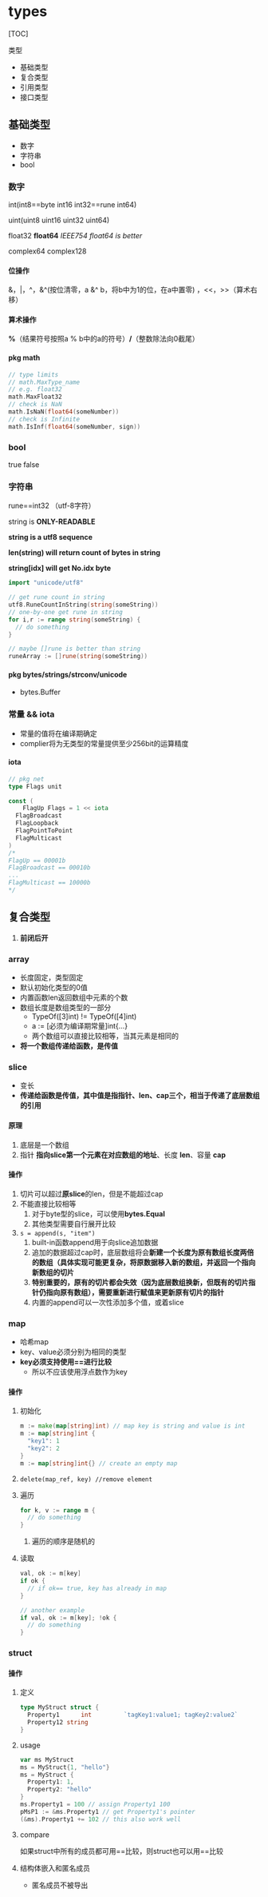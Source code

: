 # types

[TOC]

类型

- 基础类型
- 复合类型
- 引用类型
- 接口类型

## 基础类型

- 数字
- 字符串
- bool

### 数字

int(int8==byte int16 int32==rune int64)

uint(uint8 uint16 uint32 uint64)

float32 **float64** *IEEE754 float64 is better*

complex64 complex128

#### 位操作

&，|，^，&^(按位清零，a &^ b，将b中为1的位，在a中置零) ，<<，>>（算术右移）

#### 算术操作

**%**（结果符号按照a % b中的a的符号）**/**（整数除法向0截尾）

#### pkg math

```go
// type limits
// math.MaxType_name
// e.g. float32
math.MaxFloat32
// check is NaN
math.IsNaN(float64(someNumber))
// check is Infinite
math.IsInf(float64(someNumber, sign))
```

### bool

true false

### 字符串

rune==int32 （utf-8字符）

string is **ONLY-READABLE**

**string is a utf8 sequence**

**len(string) will return count of bytes in string**

**string[idx] will get No.idx byte**

```go
import "unicode/utf8"

// get rune count in string
utf8.RuneCountInString(string(someString))
// one-by-one get rune in string
for i,r := range string(someString) {
  // do something
}

// maybe []rune is better than string
runeArray := []rune(string(someString))
```

#### pkg bytes/strings/strconv/unicode

- bytes.Buffer

### 常量 && iota

- 常量的值将在编译期确定
- complier将为无类型的常量提供至少256bit的运算精度

#### iota

```go
// pkg net
type Flags unit

const (
	FlagUp Flags = 1 << iota
  FlagBroadcast
  FlagLoopback
  FlagPointToPoint
  FlagMulticast
)
/*
FlagUp == 00001b
FlagBroadcast == 00010b
...
FlagMulticast == 10000b
*/
```



## 复合类型

1. **前闭后开**

### array

- 长度固定，类型固定
- 默认初始化类型的0值
- 内置函数len返回数组中元素的个数
- 数组长度是数组类型的一部分
  - TypeOf([3]int) != TypeOf([4]int)
  - a := [必须为编译期常量]int{...}
  - 两个数组可以直接比较相等，当其元素是相同的
- **将一个数组传递给函数，是传值**

### slice

- 变长
- **传递给函数是传值，其中值是指指针、len、cap三个，相当于传递了底层数组的引用**

#### 原理

1. 底层是一个数组
2. 指针 **指向slice第一个元素在对应数组的地址**、长度 **len**、容量 **cap**

#### 操作

1. 切片可以超过**原slice**的len，但是不能超过cap
2. 不能直接比较相等
   1. 对于byte型的slice，可以使用**bytes.Equal**
   2. 其他类型需要自行展开比较
3. ```s = append(s, "item")```
   1. built-in函数append用于向slice追加数据
   2. 追加的数据超过cap时，底层数组将会**新建一个长度为原有数组长度两倍的数组（具体实现可能更复杂，将原数据移入新的数组，并返回一个指向新数组的切片**
   3. **特别重要的，原有的切片都会失效（因为底层数组换新，但既有的切片指针仍指向原有数组），需要重新进行赋值来更新原有切片的指针**
   4. 内置的append可以一次性添加多个值，或着slice

### map

- 哈希map
- key、value必须分别为相同的类型
- **key必须支持使用==进行比较**
  - 所以不应该使用浮点数作为key

#### 操作

1. 初始化

   ```go
   m := make(map[string]int) // map key is string and value is int
   m := map[string]int {
     "key1": 1
     "key2": 2
   }
   m := map[string]int{} // create an empty map
   ```

2. ```delete(map_ref, key) //remove element```

3. 遍历

   ```go
   for k, v := range m {
     // do something
   }
   ```

   1. 遍历的顺序是随机的

4. 读取

   ```go
   val, ok := m[key]
   if ok {
     // if ok== true, key has already in map
   }
   
   // another example
   if val, ok := m[key]; !ok {
     // do something
   }
   ```

### struct

#### 操作

1. 定义

   ```go
   type MyStruct struct {
     Property1		int			`tagKey1:value1; tagKey2:value2`
     Property12	string
   }
   
   ```

2. usage

   ```go
   var ms MyStruct
   ms = MyStruct{1, "hello"}
   ms = MyStruct {
     Property1: 1,
     Property2: "hello"
   }
   ms.Property1 = 100 // assign Property1 100
   pMsP1 := &ms.Property1 // get Property1's pointer
   (&ms).Property1 += 102 // this also work well
   
   ```

3. compare

   如果struct中所有的成员都可用==比较，则struct也可以用==比较

4. 结构体嵌入和匿名成员

   - 匿名成员不被导出